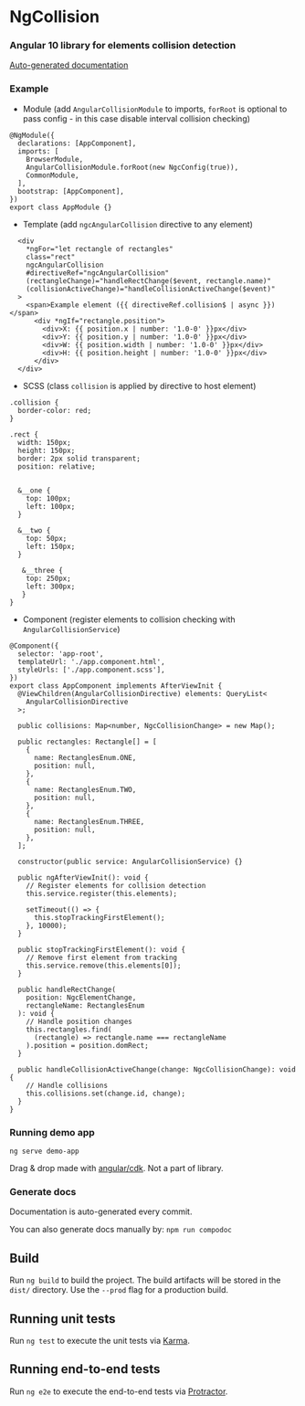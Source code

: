 # NgCollision

### Angular 10 library for elements collision detection

[Auto-generated documentation](https://kaziupir.github.io/ng-collision/index.html)

### Example
 
- Module (add `AngularCollisionModule` to imports, `forRoot` is optional to pass config - in this case disable interval collision checking)

```
@NgModule({
  declarations: [AppComponent],
  imports: [
    BrowserModule,
    AngularCollisionModule.forRoot(new NgcConfig(true)),
    CommonModule,
  ],
  bootstrap: [AppComponent],
})
export class AppModule {}
```


- Template (add `ngcAngularCollision` directive to any element)

```
  <div
    *ngFor="let rectangle of rectangles"
    class="rect"
    ngcAngularCollision
    #directiveRef="ngcAngularCollision"
    (rectangleChange)="handleRectChange($event, rectangle.name)"
    (collisionActiveChange)="handleCollisionActiveChange($event)"
  >
    <span>Example element ({{ directiveRef.collision$ | async }})</span>
      <div *ngIf="rectangle.position">
        <div>X: {{ position.x | number: '1.0-0' }}px</div>
        <div>Y: {{ position.y | number: '1.0-0' }}px</div>
        <div>W: {{ position.width | number: '1.0-0' }}px</div>
        <div>H: {{ position.height | number: '1.0-0' }}px</div>
      </div>
  </div>
```

- SCSS (class `collision` is applied by directive to host element)

```
.collision {
  border-color: red;
}

.rect {
  width: 150px;
  height: 150px;
  border: 2px solid transparent;
  position: relative;


  &__one {
    top: 100px;
    left: 100px;
  }

  &__two {
    top: 50px;
    left: 150px;
  }
  
   &__three {
    top: 250px;
    left: 300px;
   }
}
```


- Component (register elements to collision checking with `AngularCollisionService`)

```
@Component({
  selector: 'app-root',
  templateUrl: './app.component.html',
  styleUrls: ['./app.component.scss'],
})
export class AppComponent implements AfterViewInit {
  @ViewChildren(AngularCollisionDirective) elements: QueryList<
    AngularCollisionDirective
  >;

  public collisions: Map<number, NgcCollisionChange> = new Map();

  public rectangles: Rectangle[] = [
    {
      name: RectanglesEnum.ONE,
      position: null,
    },
    {
      name: RectanglesEnum.TWO,
      position: null,
    },
    {
      name: RectanglesEnum.THREE,
      position: null,
    },
  ];

  constructor(public service: AngularCollisionService) {}

  public ngAfterViewInit(): void {
    // Register elements for collision detection
    this.service.register(this.elements);

    setTimeout(() => {
      this.stopTrackingFirstElement();
    }, 10000);
  }

  public stopTrackingFirstElement(): void {
    // Remove first element from tracking
    this.service.remove(this.elements[0]);
  }

  public handleRectChange(
    position: NgcElementChange,
    rectangleName: RectanglesEnum
  ): void {
    // Handle position changes
    this.rectangles.find(
      (rectangle) => rectangle.name === rectangleName
    ).position = position.domRect;
  }

  public handleCollisionActiveChange(change: NgcCollisionChange): void {
    // Handle collisions
    this.collisions.set(change.id, change);
  }
}
```

### Running demo app

`ng serve demo-app`

Drag & drop made with [angular/cdk](https://material.angular.io/cdk/drag-drop/overview). Not a part of library.

### Generate docs

Documentation is auto-generated every commit.

You can also generate docs manually by:
`npm run compodoc`

## Build

Run `ng build` to build the project. The build artifacts will be stored in the `dist/` directory. Use the `--prod` flag for a production build.

## Running unit tests

Run `ng test` to execute the unit tests via [Karma](https://karma-runner.github.io).

## Running end-to-end tests

Run `ng e2e` to execute the end-to-end tests via [Protractor](http://www.protractortest.org/).
